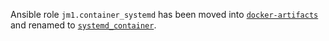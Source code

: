 Ansible role `jm1.container_systemd` has been moved into [`docker-artifacts`](https://github.com/JM1/docker-artifacts)
and renamed to [`systemd_container`](
https://github.com/JM1/docker-artifacts/tree/dist-amd64/.config/roles/systemd_container).
